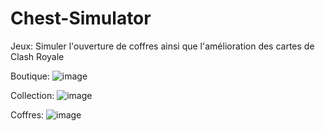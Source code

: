 # Chest-Simulator
Jeux: Simuler l'ouverture de coffres  ainsi que l'amélioration des cartes de Clash Royale


Boutique:
![image](https://user-images.githubusercontent.com/129319404/229231618-ab55a2d6-53fa-467a-a755-c433f8af1b88.png)


Collection:
![image](https://user-images.githubusercontent.com/129319404/229232258-f646e7df-078d-4d7d-9037-61a5a2a41f9b.png)


Coffres:
![image](https://user-images.githubusercontent.com/129319404/229232842-d624b192-a558-4ce3-b5e8-fb56569f05bf.png)
